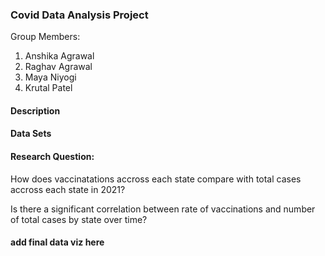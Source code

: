 ### Covid Data Analysis Project

Group Members:
1. Anshika Agrawal
2. Raghav Agrawal
3. Maya Niyogi
4. Krutal Patel

#### Description


#### Data Sets



#### Research Question:
How does vaccinatations accross each state compare with total cases accross each state in 2021?

Is there a significant correlation between rate of vaccinations and number of total cases by state over time?


#### add final data viz here
